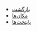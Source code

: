 <!-- places/_sidebar.md -->

- [بازگشت](/)
- [مکان‌ها](places/places.md "گاه‌شمار مکان‌های ایران")
- [پایتخت‌ها](places/iranCapitals.md "گاه‌شمار پایتخت‌های ایران")